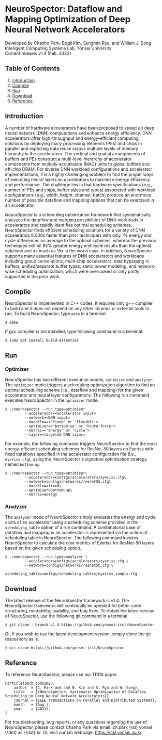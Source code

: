 # NeuroSpector: Dataflow and Mapping Optimization of Deep Neural Network Accelerators
Developed by Chanho Park, Bogil Kim, Sungmin Ryu, and William J. Song\
Intelligent Computing Systems Lab, Yonsei University\
Current release: v1.4 (Feb. 2023)

## Table of Contents
1. [Intoduction](#introduction)
2. [Compile](#compile)
3. [Run](#run)
4. [Download](#download)
5. [Reference](#reference)

## Introduction
A number of hardware accelerators have been proposed to speed up deep neural network (DNN) computations and enhance energy efficiency. DNN accelerators offer high-throughput and energy-efficient computing solutions by deploying many processing elements (PEs) and chips in parallel and exploiting data reuse across multiple levels of memory hierarchy in the accelerators. The vertical and spatial arrangements of buffers and PEs construct a multi-level hierarchy of accelerator components from multiply-accumulate (MAC) units to global buffers and off-chip DRAM. For diverse DNN workload configurations and accelerator implementations, it is a highly challenging problem to find the proper ways of executing neural layers on accelerators to maximize energy efficiency and performance. The challenge lies in that hardware specifications (e.g., number of PEs and chips, buffer sizes and types) associated with workload configurations (e.g., width, height, channel, batch) produce an enormous number of possible dataflow and mapping options that can be exercised in an accelerator.

_NeuroSpector_ is a scheduling optimization framework that systematically analyzes the dataflow and mapping possibilities of DNN workloads in accelerators and rapidly identifies optimal scheduling schemes. NeuroSpector finds efficient scheduling solutions for a variety of DNN accelerators 8,000x faster than prior techniques with only 1% energy and cycle differences on average to the optimal schemes, whereas the previous techniques exhibit 85% greater energy and cycle results than the optimal solutions and as much as 15x in the worst case. In addition, NeuroSpector supports many essential features of DNN accelerators and workloads including group convolutions, multi-chip accelerators, data bypassing in buffers, unified/separate buffer types, static power modeling, and network-wise scheduling optimization, which were overlooked or only partly supported in the prior work.

## Compile
NeuroSpector is implemented in C++ codes. It requires only g++ compiler to build and it does not depend on any other libraries or external tools to run. To build NeuroSpector, type `make` in a terminal.

	$ make

If gcc compiler is not installed, type following command in a terminal.

    $ sudo apt install build-essential

## Run
### Optimizer
NeuroSpector has two different execution modes, `optimizer` and `analyzer`. The `optimizer` mode triggers a scheduling optimization algorithm to find an optimal scheduling scheme (i.e., dataflow and mapping) for the given accelerator and neural layer configurations. The following run command executes NeuroSpector in the `optimizer` mode.

	$ ./neurospector --run_type=optimizer 
			 --accelerator=<accelerator input> 
			 --network=<DNN input> 
			 --dataflow=<'fixed' or 'flexible'> 
			 --optimizer=<'bottom-up' or 'brute-force'>
			 --metric=<'energy' or 'cycle'> 
			 --layer=<targeted DNN layer>

For example, the following command triggers NeuroSpector to find the most energy-efficient scheduling schemes for ResNet-50 layers on Eyeriss with fixed dataflows specified in the accelerator configuration file (i.e., `eyeriss.cfg`), using the NeuroSpector's signature optimization strategy named `bottom-up`.

	$ ./neurospector --run_type=optimizer\
			 --accelerator=configs/accelerators/eyeriss.cfg\
			 --network=configs/networks/resnet50.cfg\
			 --dataflow=fixed\
			 --optimizer=bottom-up\
			 --metric=energy

### Analyzer
The `analyzer` mode of NeuroSpector simply evaluates the energy and cycle costs of an accelerator using a scheduling scheme provided in the `--scheduling_table` option of a run command. A combinatorial case of dataflow and mapping in an accelerator is represented via the notion of scheduling table in NeuroSpector. The following command invokes NeuroSpector to calculate the cost metrics of Eyeriss for ResNet-50 layers based on the given scheduling option.

	$ ./neurospector --run_type=analyzer \
			 --accelerator=configs/accelerators/eyeriss.cfg \
			 --network=configs/networks/resnet50.cfg \
			 --scheduling_table=configs/scheduling_tables/eyeriss_sample.cfg


## Download
The latest release of the NeuroSpector framework is v1.4. The NeuroSpector framework will continually be updated for better code structuring, readability, usability, and bug fixes. To obtain the latest version of NeuroSpector, use the following git command in a terminal. 

	$ git clone --branch v1.4 https://github.com/yonsei-icsl/NeuroSpector

Or, if you wish to use the latest development version, simply clone the git respository as is.

	$ git clone https://github.com/yonsei-icsl/NeuroSpector

## Reference
To reference NeuroSpector, please use our TPDS paper.

	@article{park_tpds2023,
	    author  = {C. Park and and B. Kim and S. Ryu and W. Song},
	    title   = {{NeuroSpector: Systematic Optimization of Dataflow Scheduling in Deep Neural Network Accelerators}},
	    journal = {IEEE Transactions on Parallel and Distributed Systems},
	    month   = {Aug.},
	    year    = {2023},
	}

For troubleshooting, bug reports, or any questions regarding the use of NeuroSpector, please contact Chanho Park via email: ch.park {\at} yonsei {\dot} ac {\dot} kr. Or, visit our lab webpage: https://icsl.yonsei.ac.kr
